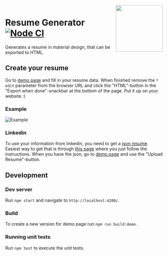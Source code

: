 <img src="https://github.com/karmats/resume-generator/blob/master/src/assets/images/logo.png?raw=true" width="150" align="right" />

# Resume Generator [![Node CI](https://github.com/karmats/resume-generator/actions/workflows/build-and-deploy.yml/badge.svg)](https://github.com/karmats/resume-generator/actions/workflows/build-and-deploy.yml)

Generates a resume in material design, that can be exported to HTML.

## Create your resume

Go to [demo page](https://karmats.github.io/resume-generator/?edit) and fill in your resume data. When finished remove the `?edit` parameter from the browser URL and click the "HTML"-button in the "Export when done"-snackbar at the bottom of the page. Put it up on your website :)

### Example

![Example](https://raw.githubusercontent.com/karmats/resume-generator/master/src/assets/images/example.png 'Resume example')

### Linkedin

To use your information from linkedin, you need to get a [json resume](https://jsonresume.org). Easiest way to get that is through [this page](https://jmperezperez.com/linkedin-to-json-resume/) where you just follow the instructions. When you have the json, go to [demo page](https://karmats.github.io/resume-generator/?edit) and use the "Upload Resume"-button.

## Development

### Dev server

Run `npm start` and navigate to `http://localhost:4200/`.

### Build

To create a new version for demo page run `npm run build:demo`.

### Running unit tests

Run `npm test` to execute the unit tests.
